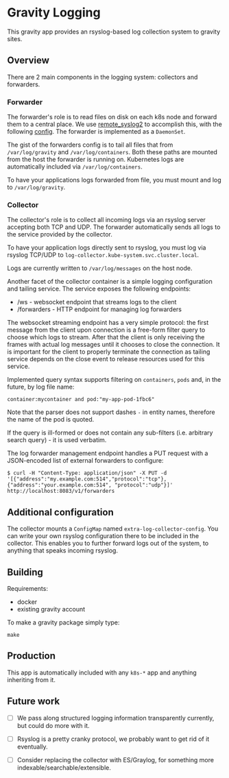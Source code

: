 # Gravity Logging

This gravity app provides an rsyslog-based log collection system to gravity sites.

## Overview

There are 2 main components in the logging system: collectors and forwarders.

### Forwarder

The forwarder's role is to read files on disk on each k8s node and forward them
to a central place. We use [remote_syslog2](https://github.com/papertrail/remote_syslog2)
to accomplish this, with the following [config](images/forwarder/remote_syslog.yml).
The forwarder is implemented as a `DaemonSet`.

The gist of the forwarders config is to tail all files that from `/var/log/gravity`
and `/var/log/containers`. Both these paths are mounted from the host the forwarder
is running on. Kubernetes logs are automatically included via `/var/log/containers`.

To have your applications logs forwarded from file, you must mount and log to
`/var/log/gravity`.

### Collector

The collector's role is to collect all incoming logs via an rsyslog server accepting
both TCP and UDP. The forwarder automatically sends all logs to the service provided
by the collector.

To have your application logs directly sent to rsyslog, you must log via rsyslog
TCP/UDP to `log-collector.kube-system.svc.cluster.local`.

Logs are currently written to `/var/log/messages` on the host node.

Another facet of the collector container is a simple logging configuration and tailing service.
The service exposes the following endpoints:
  - /ws         - websocket endpoint that streams logs to the client
  - /forwarders - HTTP endpoint for managing log forwarders

The websocket streaming endpoint has a very simple protocol: the first message from the client upon
connection is a free-form filter query to choose which logs to stream. After that the client is only
receiving the frames with actual log messages until it chooses to close the connection. It is important
for the client to properly terminate the connection as tailing service depends on the close event to 
release resources used for this service.

Implemented query syntax supports filtering on `containers`, `pods` and, in the future, by log file name:

```
container:mycontainer and pod:"my-app-pod-1fbc6"
```
Note that the parser does not support dashes `-` in entity names, therefore the name of the pod is quoted.

If the query is ill-formed or does not contain any sub-filters (i.e. arbitrary search query) - it is used verbatim.

The log forwarder management endpoint handles a PUT request with a JSON-encoded list of external forwarders
to configure:
```shell
$ curl -H "Content-Type: application/json" -X PUT -d '[{"address":"my.example.com:514","protocol":"tcp"},{"address":"your.example.com:514", "protocol":"udp"}]' http://localhost:8083/v1/forwarders
```

## Additional configuration

The collector mounts a `ConfigMap` named `extra-log-collector-config`. You can
write your own rsyslog configuration there to be included in the collector. This
enables you to further forward logs out of the system, to anything that speaks
incoming rsyslog.

## Building

Requirements:

* docker
* existing gravity account

To make a gravity package simply type:

```shell
make
```

## Production

This app is automatically included with any `k8s-*` app and anything inheriting from it.

## Future work

 - [ ] We pass along structured logging information transparently currently, but could do more with it.
 - [ ] Rsyslog is a pretty cranky protocol, we probably want to get rid of it eventually.
 - [ ] Consider replacing the collector with ES/Graylog, for something more indexable/searchable/extensible.


